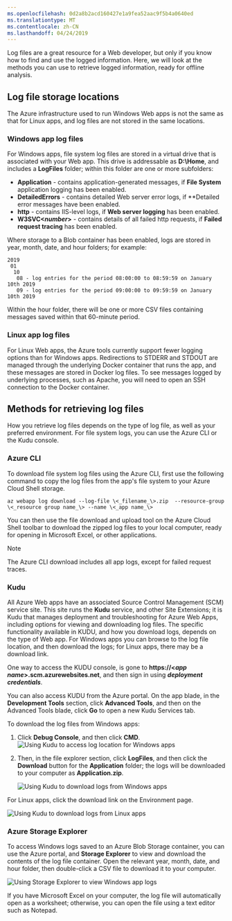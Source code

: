 ```yaml
---
ms.openlocfilehash: 0d2a8b2acd160427e1a9fea52aac9f5b4a0640ed
ms.translationtype: MT
ms.contentlocale: zh-CN
ms.lasthandoff: 04/24/2019
---
```

Log files are a great resource for a Web developer, but only if you know how to find and use the logged information. Here, we will look at the methods you can use to retrieve logged information, ready for offline analysis. 

## <a name="log-file-storage-locations"></a>Log file storage locations 
The Azure infrastructure used to run Windows Web apps is not the same as that for Linux apps, and log files are not stored in the same locations.

### <a name="windows-app-log-files"></a>Windows app log files

For Windows apps, file system log files are stored in a virtual drive that is associated with your Web app. This drive is addressable as **D:\Home**, and includes a **LogFiles** folder; within this folder are one or more subfolders:

- **Application** - contains application-generated messages, if **File System** application logging has been enabled.
- **DetailedErrors** - contains detailed Web server error logs, if **Detailed error messages have been enabled.
- **http** - contains IIS-level logs, if **Web server logging** has been enabled.
- **W3SVC\<_number_\>** - contains details of all failed http requests, if **Failed request tracing** has been enabled.

Where storage to a Blob container has been enabled, logs are stored in year, month, date, and hour folders; for example:

```
2019
 01
  10
   08 - log entries for the period 08:00:00 to 08:59:59 on January 10th 2019
   09 - log entries for the period 09:00:00 to 09:59:59 on January 10th 2019
```

Within the hour folder, there will be one or more CSV files containing messages saved within that 60-minute period.

### <a name="linux-app-log-files"></a>Linux app log files

For Linux Web apps, the Azure tools currently support fewer logging options than for Windows apps. Redirections to STDERR and STDOUT are managed through the underlying Docker container that runs the app, and these messages are stored in Docker log files. To see messages logged by underlying processes, such as Apache, you will need to open an SSH connection to the Docker container.

## <a name="methods-for-retrieving-log-files"></a>Methods for retrieving log files
How you retrieve log files depends on the type of log file, as well as your preferred environment. For file system logs, you can use the Azure CLI or the Kudu console.

### <a name="azure-cli"></a>Azure CLI
To download file system log files using the Azure CLI, first use the following command to copy the log files from the app's file system to your Azure Cloud Shell storage.
   ```azurecli
   az webapp log download --log-file \<_filename_\>.zip  --resource-group \<_resource group name_\> --name \<_app name_\>
   ```
You can then use the file download and upload tool on the Azure Cloud Shell toolbar to download the zipped log files to your local computer, ready for opening in Microsoft Excel, or other applications. 

> [!NOTE]
> The Azure CLI download includes all app logs, except for failed request traces.

### <a name="kudu"></a>Kudu
All Azure Web apps have an associated Source Control Management (SCM) service site. This site runs the **Kudu** service, and other Site Extensions; it is Kudu that manages deployment and troubleshooting for Azure Web Apps, including options for viewing and downloading log files. The specific functionality available in KUDU, and how you download logs, depends on the type of Web app. For Windows apps you can browse to the log file location, and then download the logs; for Linux apps, there may be a download link.

One way to access the KUDU console, is gone to **https://\<_app name_\>.scm.azurewebsites.net**, and then sign in using _**deployment credentials**_.  

You can also access KUDU from the Azure portal. On the app blade, in the **Development Tools** section, click **Advanced Tools**, and then on the Advanced Tools blade, click **Go** to open a new Kudu Services tab.

To download the log files from Windows apps:

1. Click **Debug Console**, and then click **CMD**.
     ![Using Kudu to access log location for Windows apps](../media/6-kudu-windows-logs-cmd.png)
1. Then, in the file explorer section, click **LogFiles**, and then click the **Download** button for the **Application** folder; the logs will be downloaded to your computer as **Application.zip**.

   ![Using Kudu to download logs from Windows apps](../media/6-kudu-windows-logs-download.png)



For Linux apps, click the download link on the Environment page.

  ![Using Kudu to download logs from Linux apps](../media/6-kudu-linux-logs.png)


### <a name="azure-storage-explorer"></a>Azure Storage Explorer
To access Windows logs saved to an Azure Blob Storage container, you can use the Azure portal, and **Storage Explorer** to view and download the contents of the log file container. Open the relevant year, month, date, and hour folder, then double-click a CSV file to download it to your computer. 



![Using Storage Explorer to view Windows app logs](../media/6-blob-logs.png)



If you have Microsoft Excel on your computer, the log file will automatically open as a worksheet; otherwise, you can open the file using a text editor such as Notepad.

